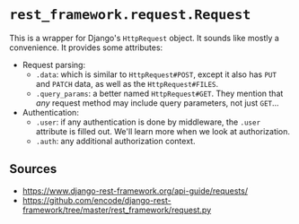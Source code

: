 # `rest_framework.request.Request`

This is a wrapper for Django's `HttpRequest` object. It sounds like
mostly a convenience. It provides some attributes:

* Request parsing:
  * `.data`: which is similar to `HttpRequest#POST`, except it also has
    `PUT` and `PATCH` data, as well as the `HttpRequest#FILES`.
  * `.query_params`: a better named `HttpRequest#GET`. They mention that
    *any* request method may include query parameters, not just `GET`...
* Authentication:
  * `.user`: if any authentication is done by middleware, the `.user`
    attribute is filled out. We'll learn more when we look at
    authorization.
  * `.auth`: any additional authorization context.

## Sources

* https://www.django-rest-framework.org/api-guide/requests/
* https://github.com/encode/django-rest-framework/tree/master/rest_framework/request.py
